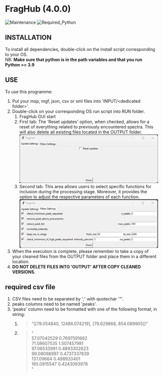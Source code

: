 # FragHub  (4.0.0)
![Maintenance](https://img.shields.io/badge/Maintained%3F-yes-green.svg)
![Required_Python](https://img.shields.io/badge/Python-3.9%20%7C%203.10%20%7C%203.11%20%7C%203.12-blue)


## INSTALLATION

To install all dependencies, double-click on the install script corresponding to your OS.<br>
NB: **Make sure that python is in the path variables and that you run Python >= 3.9**<br>

## USE

To use this programme:

1) Put your msp, mgf, json, csv or xml files into 'INPUT/\<dedicated folder\>'.
2) Double-click on your corresponding OS run script into RUN folder.<br>
   1) FragHub GUI start<br>
   2) First tab: The 'Reset updates' option, when checked, allows for a reset of everything related to previously encountered spectra. This will also delete all existing files located in the OUTPUT folder.<br>![img_2.png](img_2.png)
   3) Second tab: This area allows users to select specific functions for inclusion during the processing stage. Moreover, it provides the option to adjust the respective parameters of each function.<br>![img_3.png](img_3.png)
3) When the execution is complete, please remember to take a copy of your cleaned files from the OUTPUT folder and place them in a different location.
4) **DO NOT DELETE FILES INTO 'OUTPUT' AFTER COPY CLEANED VERSIONS.**


## required csv file
1) CSV files need to be separated by ';' with quotechar '"'.<br>
2) peaks columns need to be named 'peaks'.<br>
3) 'peaks' column need to be formatted with one of the following format, in string:
   1) >"[[79.054840, 12486.074219], [79.629868, 854.089905]]"
   2) > "<br>
   57.07042529 0.7697591662<br>
   71.08607535 1.507457981<br>
   97.06533991 0.4893302623<br>
   99.08098997 0.4737337839<br>
   137.09664 0.498920401<br>
   165.0915547 0.4243093978<br>
   "<br>
    